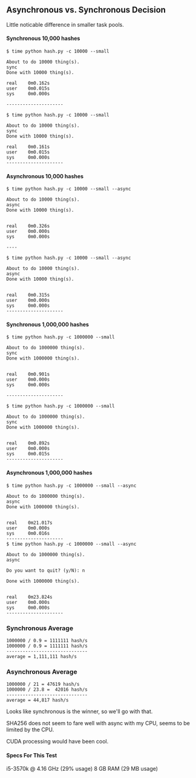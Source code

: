 
## Asynchronous vs. Synchronous Decision



Little noticable difference in smaller task pools.

#### Synchronous 10,000 hashes
```
$ time python hash.py -c 10000 --small

About to do 10000 thing(s).
sync
Done with 10000 thing(s).

real    0m0.162s
user    0m0.015s
sys     0m0.000s

---------------------

$ time python hash.py -c 10000 --small

About to do 10000 thing(s).
sync
Done with 10000 thing(s).

real    0m0.161s
user    0m0.015s
sys     0m0.000s
---------------------
```

#### Asynchronous 10,000 hashes

```
$ time python hash.py -c 10000 --small --async

About to do 10000 thing(s).
async
Done with 10000 thing(s).


real    0m0.326s
user    0m0.000s
sys     0m0.000s

----

$ time python hash.py -c 10000 --small --async

About to do 10000 thing(s).
async
Done with 10000 thing(s).


real    0m0.315s
user    0m0.000s
sys     0m0.000s
---------------------
```

#### Synchronous 1,000,000 hashes
```
$ time python hash.py -c 1000000 --small

About to do 1000000 thing(s).
sync
Done with 1000000 thing(s).


real    0m0.901s
user    0m0.000s
sys     0m0.000s

---------------------

$ time python hash.py -c 1000000 --small

About to do 1000000 thing(s).
sync
Done with 1000000 thing(s).


real    0m0.892s
user    0m0.000s
sys     0m0.015s
---------------------
```

#### Asynchronous 1,000,000 hashes
```
$ time python hash.py -c 1000000 --small --async

About to do 1000000 thing(s).
async
Done with 1000000 thing(s).


real    0m21.017s
user    0m0.000s
sys     0m0.016s
---------------------
$ time python hash.py -c 1000000 --small --async

About to do 1000000 thing(s).
async

Do you want to quit? (y/N): n

Done with 1000000 thing(s).


real    0m23.824s
user    0m0.000s
sys     0m0.000s
---------------------
```


### Synchronous Average

```
1000000 / 0.9 = 1111111 hash/s
1000000 / 0.9 = 1111111 hash/s
------------------------------
average = 1,111,111 hash/s
```

### Asynchronous Average

```
1000000 / 21 = 47619 hash/s
1000000 / 23.8 =  42016 hash/s
------------------------------
average = 44,817 hash/s
```

Looks like synchronous is the winner, so we'll go with that.

SHA256 does not seem to fare well with async with my CPU, seems to be limited by the CPU.

CUDA processing would have been cool.

#### Specs For This Test

i5-3570k @ 4.16 GHz (29% usage)
8 GB RAM (29 MB usage)